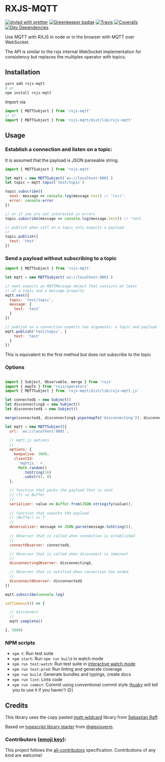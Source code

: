 # RXJS-MQTT

[![styled with prettier](https://img.shields.io/badge/styled_with-prettier-ff69b4.svg)](https://github.com/prettier/prettier)
[![Greenkeeper badge](https://badges.greenkeeper.io/alexjoverm/typescript-library-starter.svg)](https://greenkeeper.io/)
[![Travis](https://img.shields.io/travis/alexjoverm/typescript-library-starter.svg)](https://travis-ci.org/alexjoverm/typescript-library-starter)
[![Coveralls](https://img.shields.io/coveralls/alexjoverm/typescript-library-starter.svg)](https://coveralls.io/github/alexjoverm/typescript-library-starter)
[![Dev Dependencies](https://david-dm.org/alexjoverm/typescript-library-starter/dev-status.svg)](https://david-dm.org/alexjoverm/typescript-library-starter?type=dev)


Use MQTT with RXJS in node or in the browser with MQTT over WebSocket.

The API is similar to the rxjs internal WebSocket implementation for consistency but replaces the multiplex operator with topics.

## Installation

```bash
yarn add rxjs-mqtt
# or
npm install rxjs-mqtt
```

Import via

```javascript
import { MQTTSubject } from 'rxjs-mqtt'
// or
import { MQTTSubject } from 'rxjs-mqtt/dist/lib/rxjs-mqtt'
```


## Usage

### Establish a connection and listen on a topic:

It is assumed that the payload is JSON parseable string.

```javascript
import { MQTTSubject } from 'rxjs-mqtt'

let mqtt = new MQTTSubject(`ws://localhost:9001`)
let topic = mqtt.topic(`test/topic`)

topic.subscribe({
  next: message => console.log(message.test) // "test",
  error: console.error
})

// or if you are not interested in errors
topic.subscribe(message => console.log(message.test)) // "test

// publish when call on a topic only expects a payload
//
topic.publish({
  test: 'test'
})

```

### Send a payload without subscribing to a topic

```javascript
import { MQTTSubject } from 'rxjs-mqtt'

let mqtt = new MQTTSubject(`ws://localhost:9001`)

// next expects an MQTTMessage object that consists at least
// of a topic and a message property
mqtt.next({
  topic: 'test/topic',
  message: {
    test: 'test'
  }
})

// publish on a connection expects two arguments: a topic and payload
mqtt.publish('test/topic', {
    test: 'test'
  }
})

```

This is equivalent to the first method but does not subscribe to the topic

### Options

```javascript

import { Subject, Observable, merge } from 'rxjs'
import { mapTo } from 'rxjs/operators'
import { MQTTSubject } from 'rxjs-mqtt/dist/lib/rxjs-mqtt.js'

let connected$ = new Subject()
let disconnecting$ = new Subject()
let disconnected$ = new Subject()

merge(connected$, disconnecting$.pipe(mapTo('disconnecting')), disconnected$.pipe(mapTo('disconnected'))).subscribe(console.log)

let mqtt = new MQTTSubject({
  url: `ws://localhost:9001`,
  
  // mqtt.js options
  //
  options: {
    keepalive: 3000,
    clientId:
      'mqttjs_' +
      Math.random()
        .toString(16)
        .substr(2, 8)
  },

  // function that packs the payload that is sent
  // (T) => Buffer
  //
  serializer: value => Buffer.from(JSON.stringify(value)),
  
  // function that unpacks the payload
  // (Buffer) => T
  //
  deserializer: message => JSON.parse(message.toString()),
  
  // Observer that is called when connection is established
  //
  connectObserver: connected$,

  // Observer that is called when disconnect is imminent
  //
  disconnectingObserver: disconnecting$,

  // Observer that is notified when connection has ended
  //
  disconnectObserver: disconnected$
})

mqtt.subscribe(console.log)

setTimeout(() => {

  // disconnect
  //
  mqtt.complete()

}, 5000)

```

### NPM scripts

 - `npm t`: Run test suite
 - `npm start`: Run `npm run build` in watch mode
 - `npm run test:watch`: Run test suite in [interactive watch mode](http://facebook.github.io/jest/docs/cli.html#watch)
 - `npm run test:prod`: Run linting and generate coverage
 - `npm run build`: Generate bundles and typings, create docs
 - `npm run lint`: Lints code
 - `npm run commit`: Commit using conventional commit style ([husky](https://github.com/typicode/husky) will tell you to use it if you haven't :wink:)

## Credits

This library uses the copy pasted [mqtt-wildcard](https://github.com/hobbyquaker/mqtt-wildcard) library from [Sebastian Raff](https://github.com/hobbyquaker).

Based on [typescript library starter](https://www.google.com/search?client=safari&rls=en&q=typescript+library+starter&ie=UTF-8&oe=UTF-8) from [@alexjoverm](https://twitter.com/alexjoverm).

### Contributors ([emoji key](https://github.com/kentcdodds/all-contributors#emoji-key)):

<!-- ALL-CONTRIBUTORS-LIST:START - Do not remove or modify this section -->
<!-- prettier-ignore -->

<!-- ALL-CONTRIBUTORS-LIST:END -->

This project follows the [all-contributors](https://github.com/kentcdodds/all-contributors) specification. Contributions of any kind are welcome!

